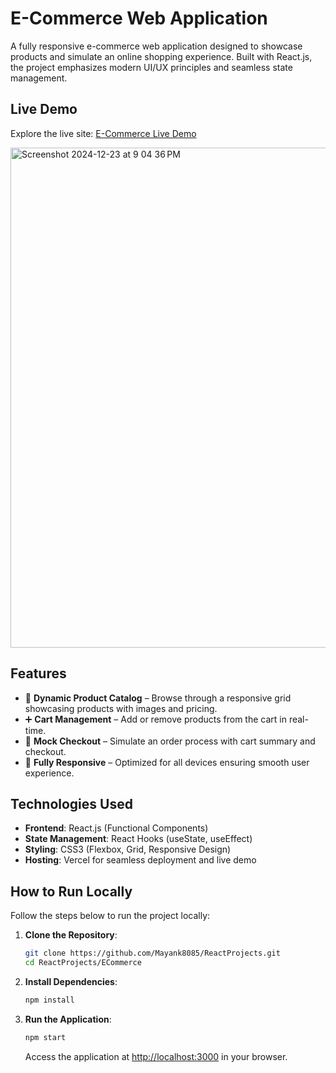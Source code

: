 # E-Commerce Web Application

A fully responsive e-commerce web application designed to showcase products and simulate an online shopping experience. Built with React.js, the project emphasizes modern UI/UX principles and seamless state management.

## Live Demo

Explore the live site: [E-Commerce Live Demo](https://e-commercemayank.vercel.app/) 

<img width="800" alt="Screenshot 2024-12-23 at 9 04 36 PM" src="https://github.com/user-attachments/assets/bdbd03f0-6f7a-4377-b288-09fb250b3e65" />


## Features

- 🛒 **Dynamic Product Catalog** – Browse through a responsive grid showcasing products with images and pricing.
- ➕ **Cart Management** – Add or remove products from the cart in real-time.
- 🧾 **Mock Checkout** – Simulate an order process with cart summary and checkout.
- 📱 **Fully Responsive** – Optimized for all devices ensuring smooth user experience.

## Technologies Used

- **Frontend**: React.js (Functional Components)
- **State Management**: React Hooks (useState, useEffect)
- **Styling**: CSS3 (Flexbox, Grid, Responsive Design)
- **Hosting**: Vercel for seamless deployment and live demo

## How to Run Locally

Follow the steps below to run the project locally:

1. **Clone the Repository**:

   ```bash
   git clone https://github.com/Mayank8085/ReactProjects.git
   cd ReactProjects/ECommerce
   ```

2. **Install Dependencies**:

   ```bash
   npm install
   ```

3. **Run the Application**:

   ```bash
   npm start
   ```

   Access the application at [http://localhost:3000](http://localhost:3000) in your browser.

